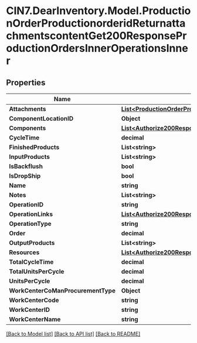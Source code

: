 # CIN7.DearInventory.Model.ProductionOrderProductionorderidReturnattachmentscontentGet200ResponseProductionOrdersInnerOperationsInner

## Properties

| Name                               | Type                                                                                                                                                                                                                                                                        | Description | Notes      |
| ---------------------------------- | --------------------------------------------------------------------------------------------------------------------------------------------------------------------------------------------------------------------------------------------------------------------------- | ----------- | ---------- |
| **Attachments**                    | [**List&lt;ProductionOrderProductionorderidReturnattachmentscontentGet200ResponseProductionOrdersInnerOperationsInnerAttachmentsInner&gt;**](ProductionOrderProductionorderidReturnattachmentscontentGet200ResponseProductionOrdersInnerOperationsInnerAttachmentsInner.md) |             | [optional] |
| **ComponentLocationID**            | **Object**                                                                                                                                                                                                                                                                  |             | [optional] |
| **Components**                     | [**List&lt;Authorize200ResponseProductionOrdersInnerOperationsInnerComponentsInner&gt;**](Authorize200ResponseProductionOrdersInnerOperationsInnerComponentsInner.md)                                                                                                       |             | [optional] |
| **CycleTime**                      | **decimal**                                                                                                                                                                                                                                                                 |             | [optional] |
| **FinishedProducts**               | **List&lt;string&gt;**                                                                                                                                                                                                                                                      |             | [optional] |
| **InputProducts**                  | **List&lt;string&gt;**                                                                                                                                                                                                                                                      |             | [optional] |
| **IsBackflush**                    | **bool**                                                                                                                                                                                                                                                                    |             | [optional] |
| **IsDropShip**                     | **bool**                                                                                                                                                                                                                                                                    |             | [optional] |
| **Name**                           | **string**                                                                                                                                                                                                                                                                  |             | [optional] |
| **Notes**                          | **List&lt;string&gt;**                                                                                                                                                                                                                                                      |             | [optional] |
| **OperationID**                    | **string**                                                                                                                                                                                                                                                                  |             | [optional] |
| **OperationLinks**                 | [**List&lt;Authorize200ResponseProductionOrdersInnerOperationsInnerOperationLinksInner&gt;**](Authorize200ResponseProductionOrdersInnerOperationsInnerOperationLinksInner.md)                                                                                               |             | [optional] |
| **OperationType**                  | **string**                                                                                                                                                                                                                                                                  |             | [optional] |
| **Order**                          | **decimal**                                                                                                                                                                                                                                                                 |             | [optional] |
| **OutputProducts**                 | **List&lt;string&gt;**                                                                                                                                                                                                                                                      |             | [optional] |
| **Resources**                      | [**List&lt;Authorize200ResponseProductionOrdersInnerOperationsInnerResourcesInner&gt;**](Authorize200ResponseProductionOrdersInnerOperationsInnerResourcesInner.md)                                                                                                         |             | [optional] |
| **TotalCycleTime**                 | **decimal**                                                                                                                                                                                                                                                                 |             | [optional] |
| **TotalUnitsPerCycle**             | **decimal**                                                                                                                                                                                                                                                                 |             | [optional] |
| **UnitsPerCycle**                  | **decimal**                                                                                                                                                                                                                                                                 |             | [optional] |
| **WorkCenterCoManProcurementType** | **Object**                                                                                                                                                                                                                                                                  |             | [optional] |
| **WorkCenterCode**                 | **string**                                                                                                                                                                                                                                                                  |             | [optional] |
| **WorkCenterID**                   | **string**                                                                                                                                                                                                                                                                  |             | [optional] |
| **WorkCenterName**                 | **string**                                                                                                                                                                                                                                                                  |             | [optional] |

[[Back to Model list]](../README.md#documentation-for-models) [[Back to API list]](../README.md#documentation-for-api-endpoints) [[Back to README]](../README.md)
